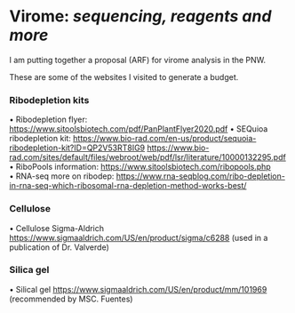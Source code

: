 # Virome: _sequencing, reagents and more_

I am putting together a proposal (ARF) for virome analysis in the PNW. 

These are some of the websites I visited to generate a budget.

### Ribodepletion kits
• Ribodepletion flyer: https://www.sitoolsbiotech.com/pdf/PanPlantFlyer2020.pdf 
• SEQuioa ribodepletion kit: https://www.bio-rad.com/en-us/product/sequoia-ribodepletion-kit?ID=QP2V53RT8IG9
                             https://www.bio-rad.com/sites/default/files/webroot/web/pdf/lsr/literature/10000132295.pdf
• RiboPools information: https://www.sitoolsbiotech.com/ribopools.php
• RNA-seq more on ribodep: https://www.rna-seqblog.com/ribo-depletion-in-rna-seq-which-ribosomal-rna-depletion-method-works-best/

### Cellulose
• Cellulose Sigma-Aldrich https://www.sigmaaldrich.com/US/en/product/sigma/c6288 (used in a publication of Dr. Valverde)

### Silica gel 
• Silical gel https://www.sigmaaldrich.com/US/en/product/mm/101969 (recommended by MSC. Fuentes)


